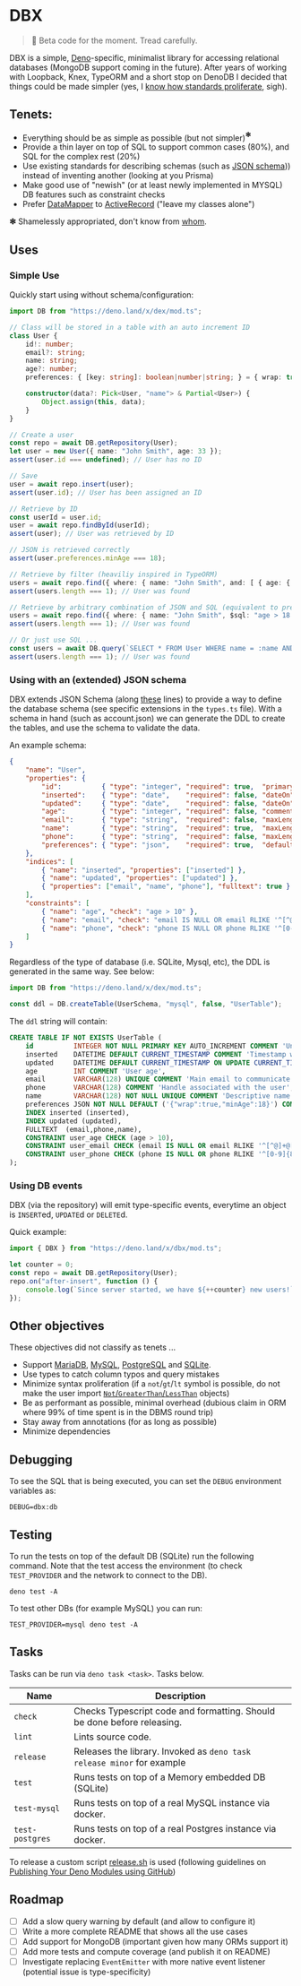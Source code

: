 # DBX

> 🚧 Beta code for the moment. Tread carefully.

DBX is a simple, [Deno](https://deno.land/)-specific, minimalist library for accessing relational databases (MongoDB support 
coming in the future). After years of working with Loopback, Knex, TypeORM and a short stop on DenoDB
I decided that things could be made simpler (yes, I [know how standards proliferate](https://imgs.xkcd.com/comics/standards.png), sigh).



## Tenets:

- Everything should be as simple as possible (but not simpler)**<sup>✻</sup>**
- Provide a thin layer on top of SQL to support common cases (80%), and SQL for the complex rest (20%)
- Use existing standards for describing schemas (such as [JSON schema](https://json-schema.org))) instead of inventing another (looking at you Prisma)
- Make good use of "newish" (or at least newly implemented in MYSQL) DB features such as constraint checks
- Prefer [DataMapper](https://typeorm.io/active-record-data-mapper#what-is-the-data-mapper-pattern) to [ActiveRecord](https://typeorm.io/active-record-data-mapper#what-is-the-active-record-pattern) ("leave my classes alone")

**✻** Shamelessly appropriated, don't know from [whom](https://quoteinvestigator.com/2011/05/13/einstein-simple/).


## Uses

### Simple Use

Quickly start using without schema/configuration:

```typescript
import DB from "https://deno.land/x/dex/mod.ts";

// Class will be stored in a table with an auto increment ID
class User {
    id!: number;
    email?: string;
    name: string;
    age?: number;
    preferences: { [key: string]: boolean|number|string; } = { wrap: true, minAge: 18 };

    constructor(data?: Pick<User, "name"> & Partial<User>) {
        Object.assign(this, data);
    }
}

// Create a user
const repo = await DB.getRepository(User);
let user = new User({ name: "John Smith", age: 33 });
assert(user.id === undefined); // User has no ID

// Save
user = await repo.insert(user);
assert(user.id); // User has been assigned an ID

// Retrieve by ID
const userId = user.id;
user = await repo.findById(userId);
assert(user); // User was retrieved by ID

// JSON is retrieved correctly
assert(user.preferences.minAge === 18);

// Retrieve by filter (heaviliy inspired in TypeORM)
users = await repo.find({ where: { name: "John Smith", and: [ { age: { gt: 18 } }, { age: { lt: 100 } } ] }, order: { age: "DESC" }, limit: 1 });
assert(users.length === 1); // User was found

// Retrieve by arbitrary combination of JSON and SQL (equivalent to previous query)
users = await repo.find({ where: { name: "John Smith", $sql: "age > 18 AND age < 100" }, order: { age: "DESC" }, limit: 1 });
assert(users.length === 1); // User was found

// Or just use SQL ...
const users = await DB.query(`SELECT * FROM User WHERE name = :name AND age > :minAge AND age < :maxAge`, {  name: "John Smith", minAge: 18, maxAge: 100 });
assert(users.length === 1); // User was found
```

### Using with an (extended) JSON schema

DBX extends JSON Schema (along [these](https://json-schema.org/understanding-json-schema/structuring.html#id21) lines) to 
provide a way to define the database schema (see specific extensions in the `types.ts` file). With a schema in hand (such as account.json) we
can generate the DDL to create the tables, and use the schema to validate the data.

An example schema:

```json
{
    "name": "User",
    "properties": {
        "id":          { "type": "integer", "required": true,  "primaryKey": true, "comment": "Unique identifier, auto-generated. It's the primary key." },
        "inserted":    { "type": "date",    "required": false, "dateOn": "insert", "comment": "Timestamp when current record is inserted" },
        "updated":     { "type": "date",    "required": false, "dateOn": "update", "comment": "Timestamp when current record is updated" },
        "age":         { "type": "integer", "required": false, "comment": "User age" },
        "email":       { "type": "string",  "required": false, "maxLength": 128, "unique": true, "comment": "Main email to communicate for user" },
        "name":        { "type": "string",  "required": true,  "maxLength": 128, "unique": true, "comment": "Descriptive name to identify the instance" },
        "phone":       { "type": "string",  "required": false, "maxLength": 128, "comment": "Phone associated with the user" },
        "preferences": { "type": "json",    "required": true,  "default": { "wrap": true, "minAge": 18 }, "comment": "All the general options associated with the user." }
    },
    "indices": [
        { "name": "inserted", "properties": ["inserted"] },
        { "name": "updated", "properties": ["updated"] },
        { "properties": ["email", "name", "phone"], "fulltext": true }
    ],
    "constraints": [
        { "name": "age", "check": "age > 10" },
        { "name": "email", "check": "email IS NULL OR email RLIKE '^[^@]+@[^@]+[.][^@]{2,}$'" },
        { "name": "phone", "check": "phone IS NULL OR phone RLIKE '^[0-9]{8,16}$'" }
    ]
}
```

Regardless of the type of database (i.e. SQLite, Mysql, etc), the DDL is generated in the same way. See below:

```typescript
import DB from "https://deno.land/x/dex/mod.ts";

const ddl = DB.createTable(UserSchema, "mysql", false, "UserTable");
```

The `ddl` string will contain:

```sql
CREATE TABLE IF NOT EXISTS UserTable (
    id          INTEGER NOT NULL PRIMARY KEY AUTO_INCREMENT COMMENT 'Unique identifier, auto-generated. It''s the primary key.',
    inserted    DATETIME DEFAULT CURRENT_TIMESTAMP COMMENT 'Timestamp when current record is inserted',
    updated     DATETIME DEFAULT CURRENT_TIMESTAMP ON UPDATE CURRENT_TIMESTAMP COMMENT 'Timestamp when current record is updated',
    age         INT COMMENT 'User age',
    email       VARCHAR(128) UNIQUE COMMENT 'Main email to communicate for that user',
    phone       VARCHAR(128) COMMENT 'Handle associated with the user',
    name        VARCHAR(128) NOT NULL UNIQUE COMMENT 'Descriptive name to identify the instance',
    preferences JSON NOT NULL DEFAULT ('{"wrap":true,"minAge":18}') COMMENT 'All the general options associated with the user.',
    INDEX inserted (inserted),
    INDEX updated (updated),
    FULLTEXT  (email,phone,name),
    CONSTRAINT user_age CHECK (age > 10),
    CONSTRAINT user_email CHECK (email IS NULL OR email RLIKE '^[^@]+@[^@]+[.][^@]{2,}$'),
    CONSTRAINT user_phone CHECK (phone IS NULL OR phone RLIKE '^[0-9]{8,16}$')
);
```

### Using DB events

DBX (via the repository) will emit type-specific events, everytime an object is `INSERT`ed, `UPDATE`d or `DELETE`d.

Quick example:

```typescript
import { DBX } from "https://deno.land/x/dbx/mod.ts";

let counter = 0;
const repo = await DB.getRepository(User);
repo.on("after-insert", function () {
    console.log(`Since server started, we have ${++counter} new users!`)
});
```


## Other objectives

These objectives did not classify as tenets ...

- Support [MariaDB](https://mariadb.org/), [MySQL](https://www.mysql.com/), [PostgreSQL](https://www.postgresql.org/) and [SQLite](https://www.sqlite.org/index.html).
- Use types to catch column typos and query mistakes
- Minimize syntax proliferation (if a `not`/`gt`/`lt` symbol is possible, do not make the user import [`Not`/`GreaterThan`/`LessThan`](https://typeorm.io/find-options#advanced-options) objects)
- Be as performant as possible, minimal overhead (dubious claim in ORM where 99% of time spent is in the DBMS round trip)
- Stay away from annotations (for as long as possible)
- Minimize dependencies

## Debugging

To see the SQL that is being executed, you can set the `DEBUG` environment variables as:

```
DEBUG=dbx:db
```

## Testing

To run the tests on top of the default DB (SQLite) run the following command. Note that the test access the environment
(to check `TEST_PROVIDER` and the network to connect to the DB).

```shell
deno test -A
```

To test other DBs (for example MySQL) you can run:

```shell
TEST_PROVIDER=mysql deno test -A
```


## Tasks

Tasks can be run via `deno task <task>`. Tasks below.

| Name            | Description                                                             |
|-----------------|-------------------------------------------------------------------------|
| `check`         | Checks Typescript code and formatting. Should be done before releasing. |
| `lint`          | Lints source code.                                                      |                     
| `release`       | Releases the library. Invoked as `deno task release minor` for example  |                     
| `test`          | Runs tests on top of a Memory embedded DB (SQLite)                      |                     
| `test-mysql`    | Runs tests on top of a real MySQL instance via docker.                  |                     
| `test-postgres` | Runs tests on top of a real Postgres instance via docker.               |                     

To release a custom script [release.sh](https://gist.github.com/acrodrig/8ca32ed618fe7d6d82900c1242d2eeb0) is used (following guidelines on [Publishing Your Deno Modules using GitHub](https://blog.bitsrc.io/publishing-your-deno-modules-using-github-f2bd86173392))


## Roadmap

- [ ] Add a slow query warning by default (and allow to configure it)
- [ ] Write a more complete README that shows all the use cases
- [ ] Add support for MongoDB (important given how many ORMs support it)
- [ ] Add more tests and compute coverage (and publish it on README)
- [ ] Investigate replacing `EventEmitter` with more native event listener (potential issue is type-specificity)
